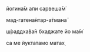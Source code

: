 йогина̄м апи сарвеша̄м̇

мад-гатена̄нтар-а̄тмана̄

ш́раддха̄ва̄н бхаджате йо ма̄м̇

са ме йуктатамо матах̣